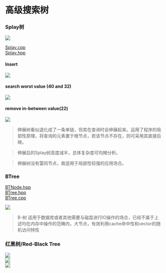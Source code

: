 #  高级搜索树  

### Splay树

![](./pic/Splay.png)  

[Splay.cpp](./Splay.cpp)  
[Splay.hpp](./Splay.hpp)  

#### Insert  

![](./pic/Splay_insert.png)  

#### search worst value (40 and 32)  

![](./pic/Splay_search_worst.png)

#### remove in-between value(22)  
 
![](./pic/Splay_remove_22.png)  

> 伸展树看似退化成了一条单链，但其在查询时会伸展起来。运用了程序的局部性原理，将查询的元素置于根节点，若该节点不存在，则可采用其直接后继。  

> 伸展后的Splay树高度减半，总体复杂度可均摊分析。

> 伸展树没有雷同节点，故适用于局部性较强的应用场合。  


### BTree

[BTNode.hpp](./BTNode.hpp)  
[BTree.hpp](./BTree.hpp)  
[BTree.cpp](./BTree.cpp)  

![](./pic/BTree.png)  

> B-树 适用于数据库或者其他需要与磁盘进行IO操作的场合，已经不属于上述均在内存中操作的范畴内，大节点，有效利用cache命中性和vector的随机访问特性

### 红黑树/Red-Black Tree  

![](./pic/int.png)  
![](./pic/double.png)  
![](./pic/char.png)  




